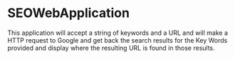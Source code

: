 # SEOWebApplication
This application will accept a string of keywords and a URL and will make a HTTP request to Google and get back the search results for the Key Words provided and display where the resulting URL is found in those results.
